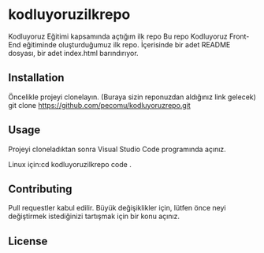 # kodluyoruzilkrepo
Kodluyoruz Eğitimi kapsamında açtığım ilk repo
Bu repo Kodluyoruz Front-End eğitiminde oluşturduğumuz ilk repo. İçerisinde bir adet README dosyası, bir adet index.html barındırıyor.

## Installation 
Öncelikle projeyi clonelayın. (Buraya sizin reponuzdan aldığınız link gelecek)
git clone https://github.com/pecomu/kodluyoruzrepo.git

## Usage
Projeyi cloneladıktan sonra Visual Studio Code programında açınız.

Linux için:cd kodluyoruzilkrepo
code .

## Contributing
Pull requestler kabul edilir. Büyük değişiklikler için, lütfen önce neyi değiştirmek istediğinizi tartışmak için bir konu açınız.

## License
